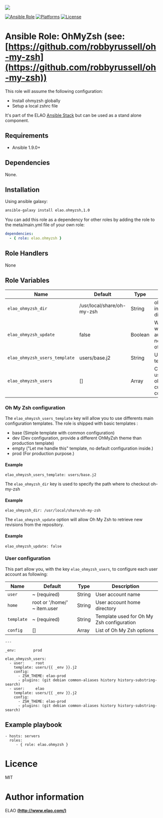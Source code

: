 <img src="http://www.elao.com/images/corpo/logo_red_small.png"/>

[![Ansible Role](https://img.shields.io/ansible/role/5542.svg?style=plastic)](https://galaxy.ansible.com/list#/roles/5542) [![Platforms](https://img.shields.io/badge/platforms-debian-lightgrey.svg?style=plastic)](#) [![License](http://img.shields.io/:license-mit-lightgrey.svg?style=plastic)](#)

# Ansible Role: OhMyZsh (see: [https://github.com/robbyrussell/oh-my-zsh](https://github.com/robbyrussell/oh-my-zsh))

This role will assume the following configuration:
- Install ohmyzsh globally
- Setup a local zshrc file

It's part of the ELAO [Ansible Stack](http://www.manalas.com) but can be used as a stand alone component.

## Requirements

- Ansible 1.9.0+

## Dependencies

None.

## Installation

Using ansible galaxy:

```bash
ansible-galaxy install elao.ohmyzsh,1.0
```
You can add this role as a dependency for other roles by adding the role to the meta/main.yml file of your own role:

```yaml
dependencies:
  - { role: elao.ohmyzsh }
```

## Role Handlers

None

## Role Variables

| Name                          | Default                    | Type      |Description                                                      |
|------------------------------ |--------------------------- |---------- |---------------------------------------------------------------- |
| `elao_ohmyzsh_dir`            | /usr/local/share/oh-my-zsh | String    | ohMyZsh installation directory                                  |
| `elao_ohmyzsh_update`         | false                      | Boolean   | Whether or not we should auto retrieve new revision of ohMyZsh  |
| `elao_ohmyzsh_users_template` | users/base.j2              | String    | User config template                                            |
| `elao_ohmyzsh_users`          | []                         | Array     | Collection of users with ohMyZsh custom configurations.         |

### Oh My Zsh configuration

The `elao_ohmyzsh_users_template` key will allow you to use differents main configuration templates. The role is shipped with basic templates :

- base (Simple template with common configuration)
- dev (Dev configuration, provide a different OhMyZsh theme than production template)
- empty ("Let me handle this" template, no default configuration inside.)
- prod (For production purpose.)

#### Example

```
elao_ohmyzsh_users_template: users/base.j2
```

The `elao_ohmyzsh_dir` key is used to specify the path where to checkout oh-my-zsh

#### Example

```
elao_ohmyzsh_dir: /usr/local/share/oh-my-zsh
```

The `elao_ohmyzsh_update` option will allow Oh My Zsh to retrieve new revisions from the repository.

#### Example

```
elao_ohmyzsh_update: false
```

### User configuration

This part allow you, with the key `elao_ohmyzsh_users`, to configure each user account as following:

| Name      | Default                      | Type       | Description                               |
|-----------|----------------------------- |----------- |------------------------------------------ |
| `user`    | ~ (required)                 | String     | User account name                         |
| `home`    | root or '/home/' ~ item.user | String     | User account home directory               |
| `template`| ~ (required)                 | String     | Template used for Oh My Zsh configuration |
| `config`  | []                           | Array      | List of Oh My Zsh options                 |

```
---

_env:        prod

elao_ohmyzsh_users:
  - user:     root
    template: users/{{ _env }}.j2
    config:
      - ZSH_THEME: elao-prod
      - plugins: (git debian common-aliases history history-substring-search)
  - user:     elao
    template: users/{{ _env }}.j2
    config:
      - ZSH_THEME: elao-prod
      - plugins: (git debian common-aliases history history-substring-search)
```

## Example playbook

    - hosts: servers
      roles:
         - { role: elao.ohmyzsh }

# Licence

MIT

# Author information

ELAO [**(http://www.elao.com/)**](http://www.elao.com)
